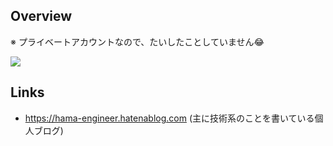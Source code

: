 ## Overview

※ プライベートアカウントなので、たいしたことしていません😂

![](https://github-readme-stats.vercel.app/api/top-langs?username=hamadash)

## Links

- https://hama-engineer.hatenablog.com (主に技術系のことを書いている個人ブログ)
